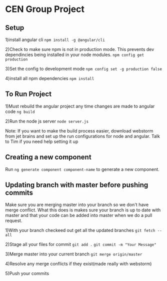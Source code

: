 # CEN Group Project

## Setup

1)install angular cli
`npm install -g @angular/cli`

2)Check to make sure npm is not in production mode. This prevents dev dependincies being installed in your node modules. 
`npm config get production` 

3)Set the config to development mode
`npm config set -g production false`

4)install all npm dependencies
`npm install`

## To Run Project

1)Must rebuild the angular project any time changes are made to angular code
`ng build`

2)Run the node js server
`node server.js`

Note: If you want to make the build process easier, download webstorm from jet brains and set up the run configurations for node and angular. 
Talk to Tim if you need help setting it up

## Creating a new component

Run `ng generate component component-name` to generate a new component.

## Updating branch with master before pushing commits

Make sure you are merging master into your branch so we don't have merge conflict.
What this does is makes sure your branch is up to date with master and that your code can be added into master when we do a pull request.

1)With your branch checkeed out get all the updated branches
`git fetch --all`

2)Stage all your files for commit
`git add .`
`git commit -m "Your Message"`

3)Merge master into your current branch
`git merge origin/master`

4)Resolve any merge conflicts if they exist(made really with webstorm)

5)Push your commits

